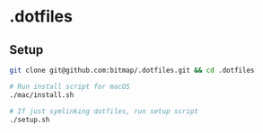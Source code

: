 # .dotfiles

## Setup
```sh
git clone git@github.com:bitmap/.dotfiles.git && cd .dotfiles

# Run install script for macOS
./mac/install.sh

# If just symlinking dotfiles, run setup script
./setup.sh

```
